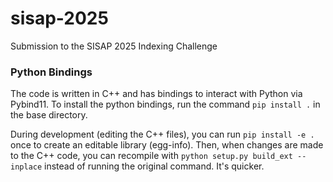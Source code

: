 # sisap-2025
Submission to the SISAP 2025 Indexing Challenge






### Python Bindings
The code is written in C++ and has bindings to interact with Python via Pybind11. To install the python bindings, run the command `pip install .` in the base directory. 

During development (editing the C++ files), you can run `pip install -e .` once to create an editable library (egg-info). Then, when changes are made to the C++ code, you can recompile with `python setup.py build_ext --inplace` instead of running the original command. It's quicker. 


